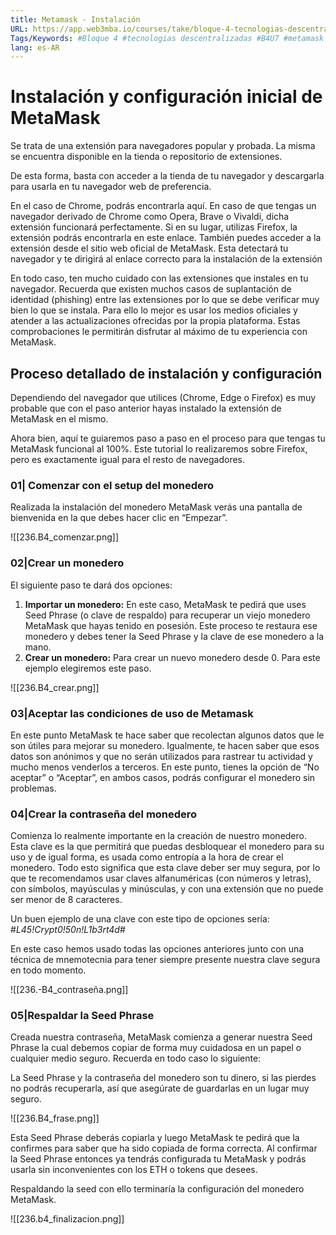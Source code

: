 ```yaml
---
title: Metamask - Instalación
URL: https://app.web3mba.io/courses/take/bloque-4-tecnologias-descentralizadas/texts/36811053-u7-02-metamask-instalacion
Tags/Keywords: #Bloque 4 #tecnologias descentralizadas #B4U7 #metamask #Instalación de metamask
lang: es-AR
---
```

# Instalación y configuración inicial de MetaMask
Se trata de una extensión para navegadores popular y probada. La misma se encuentra disponible en la tienda o repositorio de extensiones. 

De esta forma, basta con acceder a la tienda de tu navegador y descargarla para usarla en tu navegador web de preferencia.

En el caso de Chrome, podrás encontrarla aquí. En caso de que tengas un navegador derivado de Chrome como Opera, Brave o Vivaldi, dicha extensión funcionará perfectamente. Si en su lugar, utilizas Firefox, la extensión podrás encontrarla en este enlace. También puedes acceder a la extensión desde el sitio web oficial de MetaMask. Esta detectará tu navegador y te dirigirá al enlace correcto para la instalación de la extensión

En todo caso, ten mucho cuidado con las extensiones que instales en tu navegador. Recuerda que existen muchos casos de suplantación de identidad (phishing) entre las extensiones por lo que se debe verificar muy bien lo que se instala. Para ello lo mejor es usar los medios oficiales y atender a las actualizaciones ofrecidas por la propia plataforma. Estas comprobaciones le permitirán disfrutar al máximo de tu experiencia con MetaMask.

## Proceso detallado de instalación y configuración
Dependiendo del navegador que utilices (Chrome, Edge o Firefox) es muy probable que con el paso anterior hayas instalado la extensión de MetaMask en el mismo. 

Ahora bien, aquí te guiaremos paso a paso en el proceso para que tengas tu MetaMask funcional al 100%. Este tutorial lo realizaremos sobre Firefox, pero es exactamente igual para el resto de navegadores.

### 01| Comenzar con el setup del monedero
Realizada la instalación del monedero MetaMask verás una pantalla de bienvenida en la que debes hacer clic en “Empezar”.

![[236.B4_comenzar.png]]

### 02|Crear un monedero
El siguiente paso te dará dos opciones:
1. **Importar un monedero:** En este caso, MetaMask te pedirá que uses Seed Phrase (o clave de respaldo) para recuperar un viejo monedero MetaMask que hayas tenido en posesión. Este proceso te restaura ese monedero y debes tener la Seed Phrase y la clave de ese monedero a la mano.
2. **Crear un monedero:** Para crear un nuevo monedero desde 0. Para este ejemplo elegiremos este paso.

![[236.B4_crear.png]]

### 03|Aceptar las condiciones de uso de Metamask
En este punto MetaMask te hace saber que recolectan algunos datos que le son útiles para mejorar su monedero. Igualmente, te hacen saber que esos datos son anónimos y que no serán utilizados para rastrear tu actividad y mucho menos venderlos a terceros. En este punto, tienes la opción de “No aceptar” o “Aceptar”, en ambos casos, podrás configurar el monedero sin problemas.

  

### 04|Crear la contraseña del monedero
Comienza lo realmente importante en la creación de nuestro monedero. Esta clave es la que permitirá que puedas desbloquear el monedero para su uso y de igual forma, es usada como entropía a la hora de crear el monedero. Todo esto significa que esta clave deber ser muy segura, por lo que te recomendamos usar claves alfanuméricas (con números y letras), con símbolos, mayúsculas y minúsculas, y con una extensión que no puede ser menor de 8 caracteres.

Un buen ejemplo de una clave con este tipo de opciones sería:
#*L45!Crypt0!50n!L1b3rt4d*#

En este caso hemos usado todas las opciones anteriores junto con una técnica de mnemotecnia para tener siempre presente nuestra clave segura en todo momento.

![[236.-B4_contraseña.png]]

### 05|Respaldar la Seed Phrase
Creada nuestra contraseña, MetaMask comienza a generar nuestra Seed Phrase la cual debemos copiar de forma muy cuidadosa en un papel o cualquier medio seguro. Recuerda en todo caso lo siguiente:

La Seed Phrase y la contraseña del monedero son tu dinero, si las pierdes no podrás recuperarla, así que asegúrate de guardarlas en un lugar muy seguro.

![[236.B4_frase.png]]

Esta Seed Phrase deberás copiarla y luego MetaMask te pedirá que la confirmes para saber que ha sido copiada de forma correcta. Al confirmar la Seed Phrase entonces ya tendrás configurada tu MetaMask y podrás usarla sin inconvenientes con los ETH o tokens que desees.

Respaldando la seed con ello terminaría la configuración del monedero MetaMask.

![[236.b4_finalizacion.png]]